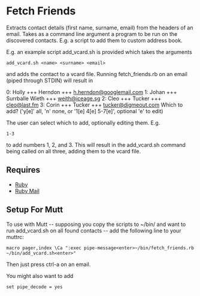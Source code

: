 # Fetch Friends

Extracts contact details (first name, surname, email) from the headers of an
email.  Takes as a command line argument a program to be run on the discovered
contacts.  E.g. a script to add them to custom address book.

E.g.  an example script add_vcard.sh is provided which takes the arguments

    add_vcard.sh <name> <surname> <email>

and adds the contact to a vcard file.  Running fetch_friends.rb on an email
(piped through STDIN) will result in

   0: Holly +++ Herndon +++ h.herndon@googlemail.com
   1: Johan +++ Surrballe Wieth +++ weith@iceage.sg
   2: Cleo +++ Tucker +++ cleo@last.fm
   3: Corin +++ Tucker +++ tucker@digmeout.com
   Which to add? ('y[e]' all, 'n' none, or '1[e] 4[e] 5-7[e]', optional 'e' to edit)

The user can select which to add, optionally editing them.  E.g.

    1-3

to add numbers 1, 2, and 3.  This will result in the add_vcard.sh command being
called on all three, adding them to the vcard file.

## Requires 

* [Ruby](https://www.ruby-lang.org/)
* [Ruby Mail](https://rubygems.org/gems/mail/versions/2.6.3)

## Setup For Mutt

To use with Mutt -- supposing you copy the scripts to ~/bin/ and want to run
add_vcard.sh on all found contacts -- add the following line to your muttrc:

    macro pager,index \Ca ":exec pipe-message<enter>~/bin/fetch_friends.rb ~/bin/add_vcard.sh<enter>"

Then just press ctrl-a on an email.

You might also want to add

    set pipe_decode = yes
